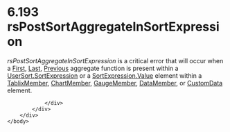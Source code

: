 <html dir="LTR" xmlns:mshelp="http://msdn.microsoft.com/mshelp" xmlns:ddue="http://ddue.schemas.microsoft.com/authoring/2003/5" xmlns:xlink="http://www.w3.org/1999/xlink" xmlns:tool="http://www.microsoft.com/tooltip">
    <head>
        <meta http-equiv="Content-Type" content="text/html; CHARSET=utf-8"></meta>
        <meta name="save" content="history"></meta>
        <title>6.193 rsPostSortAggregateInSortExpression</title>
        <xml>
            <mshelp:toctitle title="6.193 rsPostSortAggregateInSortExpression"></mshelp:toctitle>
            <mshelp:rltitle title="[MS-RDL]: rsPostSortAggregateInSortExpression"></mshelp:rltitle>
            <mshelp:keyword index="A" term="f1641b91-1cfb-4b4b-b6f5-1dbad2e015f8"></mshelp:keyword>
            <mshelp:attr name="DCSext.ContentType" value="open specification"></mshelp:attr>
            <mshelp:attr name="AssetID" value="f1641b91-1cfb-4b4b-b6f5-1dbad2e015f8"></mshelp:attr>
            <mshelp:attr name="TopicType" value="kbRef"></mshelp:attr>
            <mshelp:attr name="DCSext.Title" value="[MS-RDL]: rsPostSortAggregateInSortExpression" />
        </xml>
    </head>
    <body>
        <div id="header">
            <h1 class="heading">6.193 rsPostSortAggregateInSortExpression</h1>
        </div>
        <div id="mainSection">
            <div id="mainBody">
                <div id="allHistory" class="saveHistory"></div>
                <div id="sectionSection0" class="section" name="collapseableSection">
                    

<p><i>rsPostSortAggregateInSortExpression</i> is a critical
error that will occur when a <a href="3d1cb46f-8dae-4437-943a-f9d04f81a0ba.htm">First</a>,
<a href="c87ebf57-9d52-4b30-ac26-3217972275af.htm">Last</a>, <a href="3e1da2a1-547f-4b00-b88e-62847bea3419.htm">Previous</a> aggregate
function is present within a <a href="0f09800a-3fa7-4a67-b4ef-cbfc14abf2d0.htm">UserSort.SortExpression</a>
or a <a href="9d3c866a-d205-4f57-882a-0a426c716f99.htm">SortExpression.Value</a>
element within a <a href="1d8a9691-b173-4e24-9ea9-1f486bc824fd.htm">TablixMember</a>,
<a href="cf9582d0-a552-465d-9268-f97d5d7050e0.htm">ChartMember</a>, <a href="e485650a-3f04-46e8-8c24-5bfff2aa365b.htm">GaugeMember</a>, <a href="f2f4d9bc-64dc-47dd-9515-c3f4e610af44.htm">DataMember</a>, or <a href="7c5c39bd-6a38-4d28-805b-63959242c268.htm">CustomData</a> element.</p>


                </div>
            </div>
        </div>
    </body>
</html>